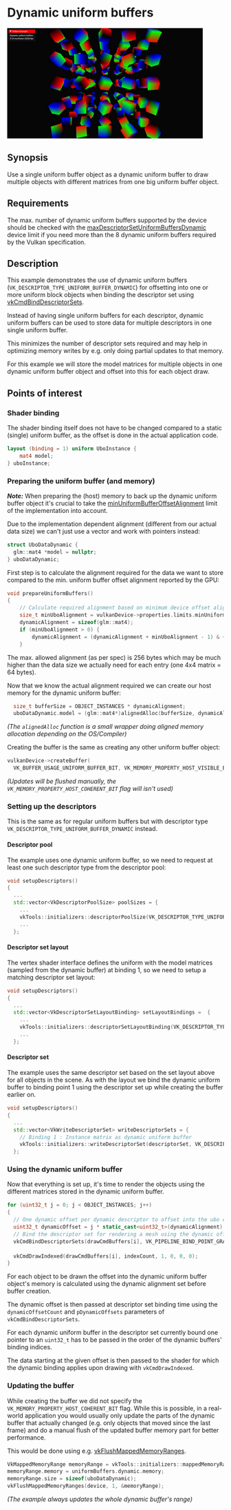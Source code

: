 # Dynamic uniform buffers

<img src="../../screenshots/dynamicuniformbuffer.jpg" height="256px">

## Synopsis

Use a single uniform buffer object as a dynamic uniform buffer to draw multiple objects with different matrices from one big uniform buffer object.

## Requirements

The max. number of dynamic uniform buffers supported by the device should be checked with the [maxDescriptorSetUniformBuffersDynamic](http://vulkan.gpuinfo.org/listreports.php?limit=maxDescriptorSetUniformBuffersDynamic) device limit if you need more than the 8 dynamic uniform buffers required by the Vulkan specification.

## Description

This example demonstrates the use of dynamic uniform buffers (```VK_DESCRIPTOR_TYPE_UNIFORM_BUFFER_DYNAMIC```) for offsetting into one or more uniform block objects when binding the descriptor set using [vkCmdBindDescriptorSets](https://www.khronos.org/registry/vulkan/specs/1.0/man/html/vkCmdBindDescriptorSets.html]).

Instead of having single uniform buffers for each descriptor, dynamic uniform buffers can be used to store data for multiple descriptors in one single uniform buffer.

This minimizes the number of descriptor sets required and may help in optimizing memory writes by e.g. only doing partial updates to that memory.

For this example we will store the model matrices for multiple objects in one dynamic uniform buffer object and offset into this for each object draw.

## Points of interest

### Shader binding

The shader binding itself does not have to be changed compared to a static (single) uniform buffer, as the offset is done in the actual application code.

```glsl
layout (binding = 1) uniform UboInstance {
	mat4 model; 
} uboInstance;
```

### Preparing the uniform buffer (and memory)

***Note:*** When preparing the (host) memory to back up the dynamic uniform buffer object it's crucial to take the [minUniformBufferOffsetAlignment](http://vulkan.gpuinfo.org/listreports.php?limit=minUniformBufferOffsetAlignment) limit of the implementation into account. 

Due to the implementation dependent alignment (different from our actual data size) we can't just use a vector and work with pointers instead:

```cpp
struct UboDataDynamic {
  glm::mat4 *model = nullptr;
} uboDataDynamic;
```
First step is to calculate the alignment required for the data we want to store compared to the min. uniform buffer offset alignment reported by the GPU:

```cpp
void prepareUniformBuffers()
{
	// Calculate required alignment based on minimum device offset alignment
	size_t minUboAlignment = vulkanDevice->properties.limits.minUniformBufferOffsetAlignment;
	dynamicAlignment = sizeof(glm::mat4);
	if (minUboAlignment > 0) {
		dynamicAlignment = (dynamicAlignment + minUboAlignment - 1) & ~(minUboAlignment - 1);
	}
```

The max. allowed alignment (as per spec) is 256 bytes which may be much higher than the data size we actually need for each entry (one 4x4 matrix = 64 bytes). 

Now that we know the actual alignment required we can create our host memory for the dynamic uniform buffer:

```cpp
  size_t bufferSize = OBJECT_INSTANCES * dynamicAlignment;
  uboDataDynamic.model = (glm::mat4*)alignedAlloc(bufferSize, dynamicAlignment);
```
*(The ```alignedAlloc``` function is a small wrapper doing aligned memory allocation depending on the OS/Compiler)*

Creating the buffer is the same as creating any other uniform buffer object:

```cpp
vulkanDevice->createBuffer(
  VK_BUFFER_USAGE_UNIFORM_BUFFER_BIT, VK_MEMORY_PROPERTY_HOST_VISIBLE_BIT, &uniformBuffers.dynamic, bufferSize);
```      

*(Updates will be flushed manually, the ```VK_MEMORY_PROPERTY_HOST_COHERENT_BIT``` flag will isn't used)*

### Setting up the descriptors

This is the same as for regular uniform buffers but with descriptor type ```VK_DESCRIPTOR_TYPE_UNIFORM_BUFFER_DYNAMIC``` instead.

#### Descriptor pool

The example uses one dynamic uniform buffer, so we need to request at least one such descriptor type from the descriptor pool:

```cpp
void setupDescriptors()
{
  ...
  std::vector<VkDescriptorPoolSize> poolSizes = {
    ...
    vkTools::initializers::descriptorPoolSize(VK_DESCRIPTOR_TYPE_UNIFORM_BUFFER_DYNAMIC, 1),
    ...
  };
```

#### Descriptor set layout

The vertex shader interface defines the uniform with the model matrices (sampled from the dynamic buffer) at binding 1, so we need to setup a matching descriptor set layout:

```cpp
void setupDescriptors()
{
  ...
  std::vector<VkDescriptorSetLayoutBinding> setLayoutBindings =  {
    ...
    vkTools::initializers::descriptorSetLayoutBinding(VK_DESCRIPTOR_TYPE_UNIFORM_BUFFER_DYNAMIC, VK_SHADER_STAGE_VERTEX_BIT, 1),
    ...
  };
```

#### Descriptor set

The example uses the same descriptor set based on the set layout above for all objects in the scene. As with the layout we bind the dynamic uniform buffer to binding point 1 using the descriptor set up while creating the buffer earlier on.

```cpp
void setupDescriptors()
{
  ...
  std::vector<VkWriteDescriptorSet> writeDescriptorSets = {    
    // Binding 1 : Instance matrix as dynamic uniform buffer
    vkTools::initializers::writeDescriptorSet(descriptorSet, VK_DESCRIPTOR_TYPE_UNIFORM_BUFFER_DYNAMIC, 1, &uniformBuffers.dynamic.descriptor),
  };
```

### Using the dynamic uniform buffer

Now that everything is set up, it's time to render the objects using the different matrices stored in the dynamic uniform buffer.

```cpp
for (uint32_t j = 0; j < OBJECT_INSTANCES; j++)
{
  // One dynamic offset per dynamic descriptor to offset into the ubo containing all model matrices
  uint32_t dynamicOffset = j * static_cast<uint32_t>(dynamicAlignment);
  // Bind the descriptor set for rendering a mesh using the dynamic offset
  vkCmdBindDescriptorSets(drawCmdBuffers[i], VK_PIPELINE_BIND_POINT_GRAPHICS, pipelineLayout, 0, 1, &descriptorSet, 1, &dynamicOffset);

  vkCmdDrawIndexed(drawCmdBuffers[i], indexCount, 1, 0, 0, 0);
}
```      
For each object to be drawn the offset into the dynamic uniform buffer object's memory is calculated using the dynamic alignment set before buffer creation.

The dynamic offset is then passed at descriptor set binding time using the ```dynamicOffsetCount``` and ```pDynamicOffsets``` parameters of ```vkCmdBindDescriptorSets```.

For each dynamic uniform buffer in the descriptor set currently bound one pointer to an ```uint32_t``` has to be passed in the order of the dynamic buffers' binding indices.

The data starting at the given offset is then passed to the shader for which the dynamic binding applies upon drawing with ```vkCmdDrawIndexed```.

### Updating the buffer

While creating the buffer we did not specify the ```VK_MEMORY_PROPERTY_HOST_COHERENT_BIT``` flag. While this is possible, in a real-world application you would usually only update the parts of the dynamic buffer that actually changed (e.g. only objects that moved since the last frame) and do a manual flush of the updated buffer memory part for better performance. 

This would be done using e.g. [vkFlushMappedMemoryRanges](https://www.khronos.org/registry/vulkan/specs/1.0/man/html/vkFlushMappedMemoryRanges.html).

```cpp
VkMappedMemoryRange memoryRange = vkTools::initializers::mappedMemoryRange();
memoryRange.memory = uniformBuffers.dynamic.memory;
memoryRange.size = sizeof(uboDataDynamic);
vkFlushMappedMemoryRanges(device, 1, &memoryRange);
```
*(The example always updates the whole dynamic buffer's range)*

